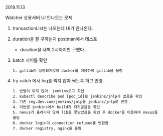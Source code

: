 2019.11.13

Watcher 상용서버 UI 안나오는 문제

1. transactionList는 나오는데 UI가 안나온다.

2. duration을 잘 구하는지 postman에서 테스트

   - duration을 새벽 2시까지만 구했다.

3. batch 서버를 확인

   ```
   1. gitlab이 실행되지않아 docker를 이용하여 gitlab을 올림
   ```

4. try catch 에서 log를 찍지 않아 찍도록 하고 반영

   ```
   1. 반영이 되지 않아. jenkins로그 확인
   2. kubectl describe pod [pod_id]로 jenkins/jnlp가 없음을 확인
   3. 기존 reg.dev.com/jenkins/jnlp를 jenkins/jnlp로 변경
   4. 이번엔 jenkins에서 build가 되지않음을 확인
   5. nexus가 올라가지 않아 lib를 못받았음을 확인 후 docker를 이용하여 nexus를 올림
   6. docker login이 connection refused를 반환함
   7. docker registry, nginx을 올림
   ```

